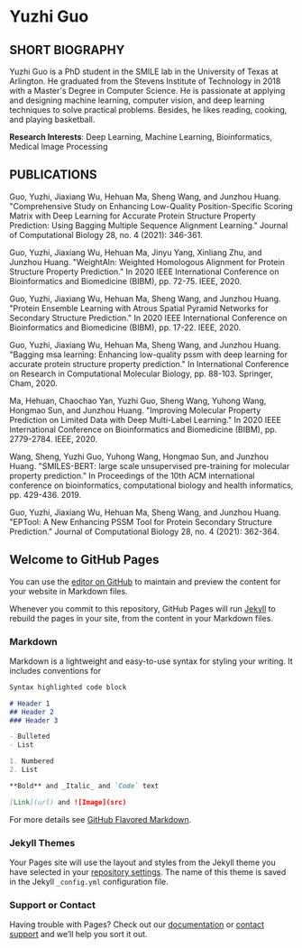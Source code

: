 # Yuzhi Guo

## SHORT BIOGRAPHY
Yuzhi Guo is a PhD student in the SMILE lab in the University of Texas at Arlington. He graduated from the Stevens Institute of Technology in 2018 with a Master's Degree in Computer Science. He is passionate at applying and designing machine learning, computer vision, and deep learning techniques to solve practical problems. Besides, he likes reading, cooking, and playing basketball.

**Research Interests**: Deep Learning, Machine Learning, Bioinformatics, Medical Image Processing

## PUBLICATIONS
Guo, Yuzhi, Jiaxiang Wu, Hehuan Ma, Sheng Wang, and Junzhou Huang. "Comprehensive Study on Enhancing Low-Quality Position-Specific Scoring Matrix with Deep Learning for Accurate Protein Structure Property Prediction: Using Bagging Multiple Sequence Alignment Learning." Journal of Computational Biology 28, no. 4 (2021): 346-361.

Guo, Yuzhi, Jiaxiang Wu, Hehuan Ma, Jinyu Yang, Xinliang Zhu, and Junzhou Huang. "WeightAln: Weighted Homologous Alignment for Protein Structure Property Prediction." In 2020 IEEE International Conference on Bioinformatics and Biomedicine (BIBM), pp. 72-75. IEEE, 2020.

Guo, Yuzhi, Jiaxiang Wu, Hehuan Ma, Sheng Wang, and Junzhou Huang. "Protein Ensemble Learning with Atrous Spatial Pyramid Networks for Secondary Structure Prediction." In 2020 IEEE International Conference on Bioinformatics and Biomedicine (BIBM), pp. 17-22. IEEE, 2020.

Guo, Yuzhi, Jiaxiang Wu, Hehuan Ma, Sheng Wang, and Junzhou Huang. "Bagging msa learning: Enhancing low-quality pssm with deep learning for accurate protein structure property prediction." In International Conference on Research in Computational Molecular Biology, pp. 88-103. Springer, Cham, 2020.

Ma, Hehuan, Chaochao Yan, Yuzhi Guo, Sheng Wang, Yuhong Wang, Hongmao Sun, and Junzhou Huang. "Improving Molecular Property Prediction on Limited Data with Deep Multi-Label Learning." In 2020 IEEE International Conference on Bioinformatics and Biomedicine (BIBM), pp. 2779-2784. IEEE, 2020.

Wang, Sheng, Yuzhi Guo, Yuhong Wang, Hongmao Sun, and Junzhou Huang. "SMILES-BERT: large scale unsupervised pre-training for molecular property prediction." In Proceedings of the 10th ACM international conference on bioinformatics, computational biology and health informatics, pp. 429-436. 2019.

Guo, Yuzhi, Jiaxiang Wu, Hehuan Ma, Sheng Wang, and Junzhou Huang. "EPTool: A New Enhancing PSSM Tool for Protein Secondary Structure Prediction." Journal of Computational Biology 28, no. 4 (2021): 362-364.



## Welcome to GitHub Pages

You can use the [editor on GitHub](https://github.com/yuzhiguo07/yuzhiguo07.github.io/edit/main/index.md) to maintain and preview the content for your website in Markdown files.

Whenever you commit to this repository, GitHub Pages will run [Jekyll](https://jekyllrb.com/) to rebuild the pages in your site, from the content in your Markdown files.

### Markdown

Markdown is a lightweight and easy-to-use syntax for styling your writing. It includes conventions for

```markdown
Syntax highlighted code block

# Header 1
## Header 2
### Header 3

- Bulleted
- List

1. Numbered
2. List

**Bold** and _Italic_ and `Code` text

[Link](url) and ![Image](src)
```

For more details see [GitHub Flavored Markdown](https://guides.github.com/features/mastering-markdown/).

### Jekyll Themes

Your Pages site will use the layout and styles from the Jekyll theme you have selected in your [repository settings](https://github.com/yuzhiguo07/yuzhiguo07.github.io/settings/pages). The name of this theme is saved in the Jekyll `_config.yml` configuration file.

### Support or Contact

Having trouble with Pages? Check out our [documentation](https://docs.github.com/categories/github-pages-basics/) or [contact support](https://support.github.com/contact) and we’ll help you sort it out.
